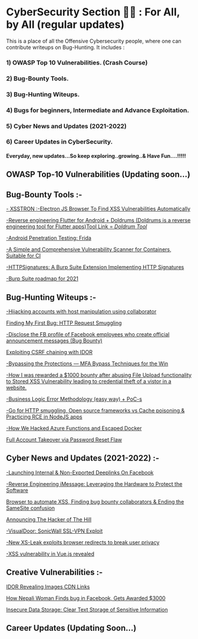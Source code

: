 <h1>CyberSecurity Section 👨‍💻 : For All, by All (regular updates)</h1>
This is a place of all the Offensive Cybersecurity people, where one can contribute writeups on Bug-Hunting. It includes :

<h3> 1) OWASP Top 10 Vulnerabilities. (Crash Course) </h3>
<h3> 2) Bug-Bounty Tools. </h3>
<h3> 3) Bug-Hunting Witeups. </h3>
<h3> 4) Bugs for beginners, Intermediate and Advance Exploitation. </h3>
<h3> 5) Cyber News and Updates (2021-2022) </h3>
<h3> 6) Career Updates in CyberSecurity. </h3>

<h4> Everyday, new updates...So keep exploring..growing..& Have Fun....!!!!! </h4>

<h2> OWASP Top-10 Vulnerabilities (Updating soon...) </h2>

<h2> Bug-Bounty Tools :- </h2>
<a href="https://github.com/RenwaX23/XSSTRON">- XSSTRON :-Electron JS Browser To Find XSS Vulnerabilities Automatically</a>

<a href="https://rloura.wordpress.com/2020/12/04/reversing-flutter-for-android-wip/">-Reverse engineering Flutter for Android + Doldrums (Doldrums is a reverse engineering tool for Flutter apps)<a href ="https://github.com/rscloura/Doldrums">Tool Link = _Doldrum Tool_</a></a>

<a href="https://www.hackingarticles.in/android-penetration-testing-frida/">-Android Penetration Testing: Frida </a>

<a href="https://github.com/aquasecurity/trivy">-A Simple and Comprehensive Vulnerability Scanner for Containers, Suitable for CI</a>

<a href="https://research.nccgroup.com/2020/12/08/tool-release-httpsignatures-a-burp-suite-extension-implementing-http-signatures/">-HTTPSignatures: A Burp Suite Extension Implementing HTTP Signatures</a>

<a href="https://portswigger.net/blog/burp-suite-roadmap-for-2021">-Burp Suite roadmap for 2021</a>

<h2> Bug-Hunting Witeups :- </h2>
<a href="https://adityashende17.medium.com/hijacking-accounts-with-host-manipulation-using-collaborator-969f3234b29f">-Hijacking accounts with host manipulation using collaborator</a>

<a href="https://dun930nmaster.medium.com/finding-my-first-bug-http-request-smuggling-5fdc89581fe2">Finding My First Bug: HTTP Request Smuggling</a>

<a href="https://amineaboud.medium.com/disclose-the-fb-profile-of-facebook-employees-who-create-official-announcement-messages-bug-76554068caf7">-Disclose the FB profile of Facebook employees who create official announcement messages (Bug Bounty)</a>

<a href="https://medium.com/tag/bug-bounty/latest">Exploiting CSRF chaining with IDOR</a>

<a href="https://blog.cobalt.io/bypassing-the-protections-mfa-bypass-techniques-for-the-win-8ef6215de6ab">-Bypassing the Protections — MFA Bypass Techniques for the Win</a>

<a href="https://medium.com/@kunalkhubchandani/how-i-was-rewarded-a-1000-bounty-after-abusing-file-upload-functionality-to-stored-xss-945a40ac6f94">-How I was rewarded a $1000 bounty after abusing File Upload functionality to Stored XSS Vulnerability leading to credential theft of a vistor in a website.</a>

<a href="https://medium.com/bugbountywriteup/business-logic-error-methodology-easy-way-poc-s-8195d8dee95b">-Business Logic Error Methodology (easy way) + PoC-s</a>

<a href="https://blog.intigriti.com/2021/01/27/bug-bytes-107-go-for-http-smuggling-open-source-frameworks-vs-cache-poisoning-practicing-rce-in-nodejs-apps/">-Go for HTTP smuggling, Open source frameworks vs Cache poisoning & Practicing RCE in NodeJS apps </a>

<a href="https://www.intezer.com/blog/research/how-we-hacked-azure-functions-and-escaped-docker/">-How We Hacked Azure Functions and Escaped Docker </a>

<a href="https://v3d.medium.com/full-account-takeover-via-password-reset-flaw-my-first-blog-10d6e11df2e0">Full Account Takeover via Password Reset Flaw</a>

<h2> Cyber News and Updates (2021-2022) :- </h2>
<a href="https://ash-king.co.uk/blog/Launching-internal-non-exported-deeplinks-on-Facebook">-Launching Internal & Non-Exported Deeplinks On Facebook</a>

<a href="https://www.nowsecure.com/blog/2021/01/27/reverse-engineering-imessage-leveraging-the-hardware-to-protect-the-software/">-Reverse Engineering iMessage: Leveraging the Hardware to Protect the Software</a>

<a href="https://blog.intigriti.com/2021/02/03/bug-bytes-108-browser-to-automate-xss-finding-bug-bounty-collaborators-ending-the-samesite-confusion/"> Browser to automate XSS, Finding bug bounty collaborators & Ending the SameSite confusion </a>

<a href="https://www.hackerone.com/blog/announcing-hacker-hill">Announcing The Hacker of The Hill</a>

<a href="https://darrenmartyn.ie/2021/01/24/visualdoor-sonicwall-ssl-vpn-exploit/">-VisualDoor: SonicWall SSL-VPN Exploit</a>

<a href="https://portswigger.net/daily-swig/playing-fetch-new-xs-leak-exploits-browser-redirects-to-break-user-privacy">-New XS-Leak exploits browser redirects to break user privacy</a>

<a href="https://portswigger.net/daily-swig/vue-to-a-kill-xss-vulnerability-in-vue-js-revealed">-XSS vulnerability in Vue.js revealed</a>

<h2> Creative Vulnerabilities :- </h2>

<a href="https://susanwagle123.medium.com/idor-revealing-images-cdn-links-6589e19bdbaf">IDOR Revealing Images CDN Links </a>

<a href="https://bugbountyhunter.medium.com/how-nepali-woman-finds-bug-in-facebook-gets-awarded-3000-37f5209c6dec">How Nepali Woman Finds bug in Facebook, Gets Awarded $3000 </a>

<a href="https://medium.com/mobis3c/insecure-data-storage-clear-text-storage-of-sensitive-information-hard-coded-strings-fb7b056c0d0">Insecure Data Storage: Clear Text Storage of Sensitive Information</a>

<h2> Career Updates (Updating Soon...) </h2>
